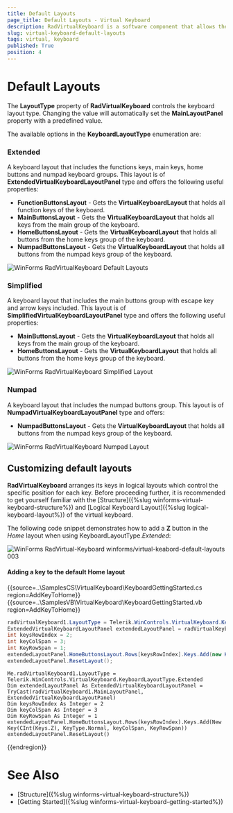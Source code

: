 ```yaml
---
title: Default Layouts
page_title: Default Layouts - Virtual Keyboard
description: RadVirtualKeyboard is a software component that allows the input of characters without the need for physical keys. 
slug: virtual-keyboard-default-layouts
tags: virtual, keyboard
published: True
position: 4 
---
```


# Default Layouts

The **LayoutType** property of **RadVirtualKeyboard** controls the keyboard layout type. Changing the value will automatically set the **MainLayoutPanel** property with a predefined value.

The available options in the **KeyboardLayoutType** enumeration are:

### **Extended** 
A keyboard layout that includes the functions keys, main keys, home buttons and numpad keyboard groups. This layout is of **ExtendedVirtualKeyboardLayoutPanel** type and offers the following useful properties:

* **FunctionButtonsLayout** - Gets the **VirtualKeyboardLayout** that holds all function keys of the keyboard.
* **MainButtonsLayout** - Gets the **VirtualKeyboardLayout** that holds all keys from the main group of the keyboard.
* **HomeButtonsLayout** - Gets the **VirtualKeyboardLayout** that holds all buttons from the home keys group of the keyboard.
* **NumpadButtonsLayout** - Gets the **VirtualKeyboardLayout** that holds all buttons from the numpad keys group of the keyboard.

![WinForms RadVirtualKeyboard Default Layouts](images/virtual-keabord-default-layouts001.png) 

### **Simplified**
A keyboard layout that includes the main buttons group with escape key and arrow keys included. This layout is of **SimplifiedVirtualKeyboardLayoutPanel** type and offers the following useful properties:
* **MainButtonsLayout** - Gets the **VirtualKeyboardLayout** that holds all keys from the main group of the keyboard.
* **HomeButtonsLayout** - Gets the **VirtualKeyboardLayout** that holds all buttons from the home keys group of the keyboard.

![WinForms RadVirtualKeyboard Simplified Layout](images/virtual-keabord-default-layouts002.png) 

### **Numpad**
A keyboard layout that includes the numpad buttons group. This layout is of **NumpadVirtualKeyboardLayoutPanel** type and offers:
* **NumpadButtonsLayout** - Gets the **VirtualKeyboardLayout** that holds all buttons from the numpad keys group of the keyboard.

![WinForms RadVirtualKeyboard Numpad Layout](images/virtual-keabord-default-layouts003.png) 

## Customizing default layouts

**RadVirtualKeyboard** arranges its keys in logical layouts which control the specific position for each key. Before proceeding further, it is recommended to get yourself familiar with the [Structure]({%slug winforms-virtual-keyboard-structure%}) and [Logical Keyboard Layout]({%slug logical-keyboard-layout%}) of the virtual keyboard. 

The following code snippet demonstrates how to add a **Z** button in the *Home* layout when using KeyboardLayoutType.*Extended*:

![WinForms RadVirtual-Keyboard winforms/virtual-keabord-default-layouts 003](images/virtual-keabord-default-layouts004.png) 


#### Adding a key to the default Home layout

{{source=..\SamplesCS\VirtualKeyboard\KeyboardGettingStarted.cs region=AddKeyToHome}} 
{{source=..\SamplesVB\VirtualKeyboard\KeyboardGettingStarted.vb region=AddKeyToHome}}

````C#
radVirtualKeyboard1.LayoutType = Telerik.WinControls.VirtualKeyboard.KeyboardLayoutType.Extended;
ExtendedVirtualKeyboardLayoutPanel extendedLayoutPanel = radVirtualKeyboard1.MainLayoutPanel as ExtendedVirtualKeyboardLayoutPanel;
int keysRowIndex = 2;
int keyColSpan = 3;
int KeyRowSpan = 1;
extendedLayoutPanel.HomeButtonsLayout.Rows[keysRowIndex].Keys.Add(new Key((int)Keys.Z, KeyType.Normal, keyColSpan, KeyRowSpan));
extendedLayoutPanel.ResetLayout();

````
````VB.NET
Me.radVirtualKeyboard1.LayoutType = Telerik.WinControls.VirtualKeyboard.KeyboardLayoutType.Extended
Dim extendedLayoutPanel As ExtendedVirtualKeyboardLayoutPanel = TryCast(radVirtualKeyboard1.MainLayoutPanel, ExtendedVirtualKeyboardLayoutPanel)
Dim keysRowIndex As Integer = 2
Dim keyColSpan As Integer = 3
Dim KeyRowSpan As Integer = 1
extendedLayoutPanel.HomeButtonsLayout.Rows(keysRowIndex).Keys.Add(New Key(CInt(Keys.Z), KeyType.Normal, keyColSpan, KeyRowSpan))
extendedLayoutPanel.ResetLayout()

```` 

{{endregion}}

# See Also

* [Structure]({%slug winforms-virtual-keyboard-structure%})
* [Getting Started]({%slug winforms-virtual-keyboard-getting-started%})
 
        
